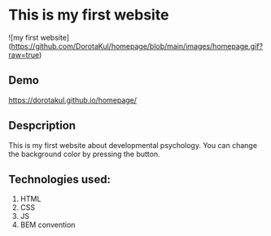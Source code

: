 # This is my first website
![my first website] (https://github.com/DorotaKul/homepage/blob/main/images/homepage.gif?raw=true)

## Demo
https://dorotakul.github.io/homepage/
## Despcription
This is my first website about developmental psychology. You can change the background color by pressing the button. 
## Technologies used:
1. HTML
2. CSS
3. JS
4. BEM convention


